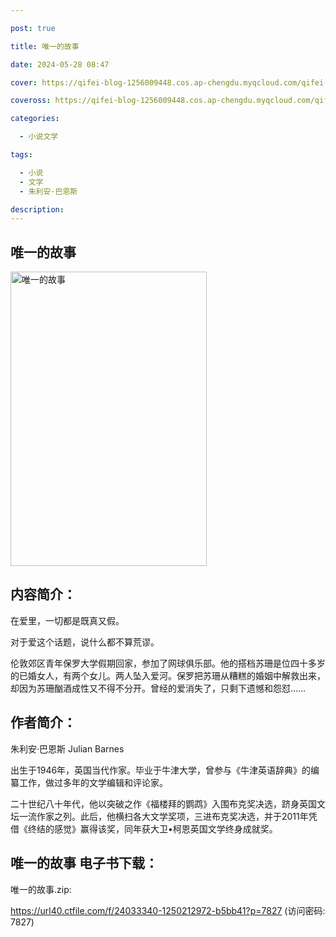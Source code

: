 ```yaml
---

post: true

title: 唯一的故事

date: 2024-05-28 08:47

cover: https://qifei-blog-1256009448.cos.ap-chengdu.myqcloud.com/qifei-blog/660aa1cc9f345e8d03df6b3f.jpg

coveross: https://qifei-blog-1256009448.cos.ap-chengdu.myqcloud.com/qifei-blog/660aa1cc9f345e8d03df6b3f.jpg

categories:

  - 小说文学

tags:

  - 小说
  - 文学
  - 朱利安·巴恩斯

description:
---
```


## 唯一的故事
<img alt="唯一的故事 " class="aligncenter loaded" data-was-processed="true" decoding="async" fetchpriority="high" height="471" src="https://qifei-blog-1256009448.cos.ap-chengdu.myqcloud.com/qifei-blog/660aa1cc9f345e8d03df6b3f.jpg " style="cursor: zoom-in;" width="314"/>

## 内容简介：

在爱里，一切都是既真又假。

对于爱这个话题，说什么都不算荒谬。

伦敦郊区青年保罗大学假期回家，参加了网球俱乐部。他的搭档苏珊是位四十多岁的已婚女人，有两个女儿。两人坠入爱河。保罗把苏珊从糟糕的婚姻中解救出来，却因为苏珊酗酒成性又不得不分开。曾经的爱消失了，只剩下遗憾和怨怼……

## 作者简介：

朱利安·巴恩斯 Julian Barnes

出生于1946年，英国当代作家。毕业于牛津大学，曾参与《牛津英语辞典》的编纂工作，做过多年的文学编辑和评论家。

二十世纪八十年代，他以突破之作《福楼拜的鹦鹉》入围布克奖决选，跻身英国文坛一流作家之列。此后，他横扫各大文学奖项，三进布克奖决选，并于2011年凭借《终结的感觉》赢得该奖，同年获大卫•柯恩英国文学终身成就奖。

## 唯一的故事 电子书下载：



唯一的故事.zip: 

https://url40.ctfile.com/f/24033340-1250212972-b5bb41?p=7827 (访问密码: 7827)
